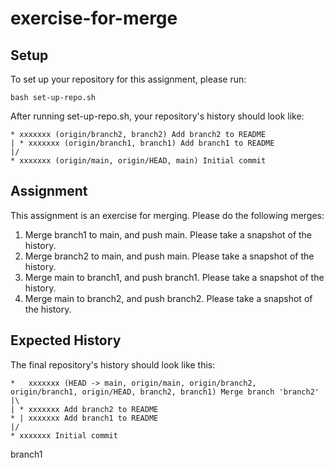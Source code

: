 # exercise-for-merge

## Setup
To set up your repository for this assignment, please run:

```
bash set-up-repo.sh
```

After running set-up-repo.sh, your repository's history should look like:

```
* xxxxxxx (origin/branch2, branch2) Add branch2 to README
| * xxxxxxx (origin/branch1, branch1) Add branch1 to README
|/  
* xxxxxxx (origin/main, origin/HEAD, main) Initial commit
```

## Assignment
This assignment is an exercise for merging. Please do the following merges:

1. Merge branch1 to main, and push main. Please take a snapshot of the history.
2. Merge branch2 to main, and push main. Please take a snapshot of the history.
3. Merge main to branch1, and push branch1. Please take a snapshot of the history.
4. Merge main to branch2, and push branch2. Please take a snapshot of the history.

## Expected History
The final repository's history should look like this:
```
*   xxxxxxx (HEAD -> main, origin/main, origin/branch2, origin/branch1, origin/HEAD, branch2, branch1) Merge branch 'branch2'
|\  
| * xxxxxxx Add branch2 to README
* | xxxxxxx Add branch1 to README
|/  
* xxxxxxx Initial commit
```
branch1
